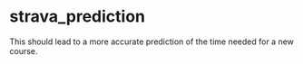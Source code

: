 # strava_prediction
This should lead to a more accurate prediction of the time needed for a new course.
